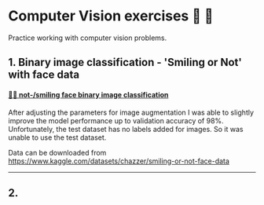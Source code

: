 # Computer Vision exercises 📸 🚀
Practice working with computer vision problems.

## 1. Binary image classification - 'Smiling or Not' with face data 

#### [🙂🙁 not-/smiling face binary image classification ](https://github.com/risa1796/Computer-Vision-exercises/blob/main/Smile_or_Not-2.ipynb)

After adjusting the parameters for image augmentation I was able to slightly improve the model performance up to validation accuracy of 98%. 
Unfortunately, the test dataset has no labels added for images. So it was unable to use the test dataset. 

Data can be downloaded from https://www.kaggle.com/datasets/chazzer/smiling-or-not-face-data

-----------

## 2. 
